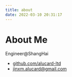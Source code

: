 ```yaml
---
title: about
date: 2022-03-10 20:31:17
---
```


# About Me

Engineer@ShangHai

* [github.com/alucard-ltd](http://github.com/alucpro)
* <jinxm.alucard@gmail.com>
